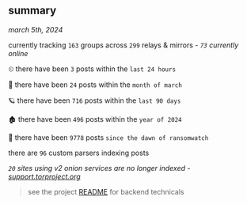 
## summary
_march 5th, 2024_

currently tracking `163` groups across `299` relays & mirrors - _`73` currently online_

⏲ there have been `3` posts within the `last 24 hours`

🦈 there have been `24` posts within the `month of march`

🪐 there have been `716` posts within the `last 90 days`

🏚 there have been `496` posts within the `year of 2024`

🦕 there have been `9778` posts `since the dawn of ransomwatch`

there are `96` custom parsers indexing posts

_`20` sites using v2 onion services are no longer indexed - [support.torproject.org](https://support.torproject.org/onionservices/v2-deprecation/)_

> see the project [README](https://github.com/joshhighet/ransomwatch#ransomwatch--) for backend technicals
